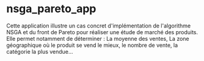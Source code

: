 # nsga_pareto_app
Cette application illustre un cas concret d'implémentation de l'algorithme NSGA et du front de Pareto pour réaliser une étude de marché des produits. Elle permet notamment de déterminer :  La moyenne des ventes, La zone géographique où le produit se vend le mieux, le nombre de vente, la catégorie la plus vendue...

